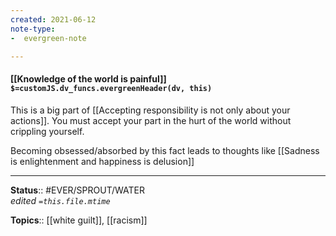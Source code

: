 ```yaml
---
created: 2021-06-12
note-type: 
-  evergreen-note

---
```


#### [[Knowledge of the world is painful]] `$=customJS.dv_funcs.evergreenHeader(dv, this)`

This is a big part of [[Accepting responsibility is not only about your actions]]. You must accept your part in the hurt of the world without crippling yourself.

Becoming obsessed/absorbed by this fact leads to thoughts like [[Sadness is enlightenment and happiness is delusion]]

---

**Status**:: #EVER/SPROUT/WATER  
*edited `=this.file.mtime`*

**Topics**:: [[white guilt]], [[racism]] 
	
